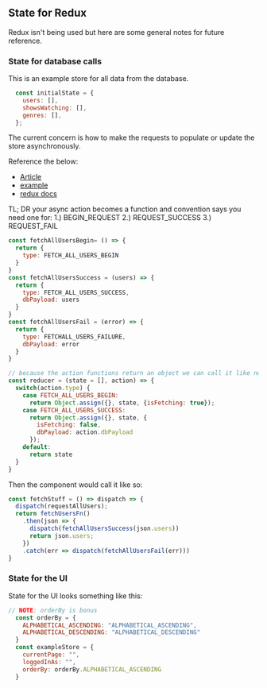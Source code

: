 ## State for Redux

Redux isn't being used but here are some general notes for future reference.

### State for database calls

This is an example store for all data from the database.

```js
  const initialState = {
    users: [],
    showsWatching: [],
    genres: [],
  };
```

The current concern is how to make the requests to populate or update the store asynchronously.

Reference the below:
- [Article](https://daveceddia.com/where-fetch-data-redux/)
- [example](https://codesandbox.io/s/j3378m4v3y)
- [redux docs](https://redux.js.org/advanced/async-actions)

TL; DR your async action becomes a function and convention says you need one for:
1.) BEGIN_REQUEST
2.) REQUEST_SUCCESS
3.) REQUEST_FAIL
```js
const fetchAllUsersBegin= () => {
  return {
    type: FETCH_ALL_USERS_BEGIN
  }
}
const fetchAllUsersSuccess = (users) => {
  return {
    type: FETCH_ALL_USERS_SUCCESS,
    dbPayload: users
  }
}
const fetchAllUsersFail = (error) => {
  return {
    type: FETCHALL_USERS_FAILURE,
    dbPayload: error
  }
}

// because the action functions return an object we can call it like normal in a reducer:
const reducer = (state = [], action) => {
  switch(action.type) {
    case FETCH_ALL_USERS_BEGIN:
      return Object.assign({}, state, {isFetching: true});
    case FETCH_ALL_USERS_SUCCESS:
      return Object.assign({}, state, {
        isFetching: false,
        dbPayload: action.dbPayload
      });
    default:
      return state
  }
}
```

Then the component would call it like so:
```js
const fetchStuff = () => dispatch => {
  dispatch(requestAllUsers);
  return fetchUsersFn()
    .then(json => {
      dispatch(fetchAllUsersSuccess(json.users))
      return json.users;
    })
    .catch(err => dispatch(fetchAllUsersFail(err)))
}

```

### State for the UI

State for the UI looks something like this:

```js
// NOTE: orderBy is bonus
  const orderBy = {
    ALPHABETICAL_ASCENDING: "ALPHABETICAL_ASCENDING",
    ALPHABETICAL_DESCENDING: "ALPHABETICAL_DESCENDING"
  }
  const exampleStore = {
    currentPage: "",
    loggedInAs: "",
    orderBy: orderBy.ALPHABETICAL_ASCENDING
  }
```
